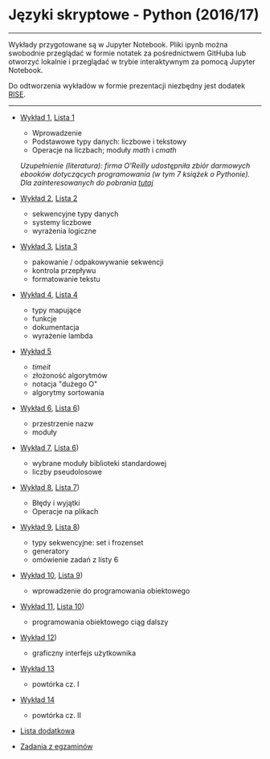 # Języki skryptowe - Python (2016/17)

---

Wykłady przygotowane są w Jupyter Notebook. Pliki ipynb można swobodnie przeglądać w formie notatek za pośrednictwem GitHuba lub otworzyć lokalnie i przeglądać w trybie interaktywnym za pomocą Jupyter Notebook.

Do odtworzenia wykładów w formie prezentacji niezbędny jest dodatek [RISE](https://github.com/damianavila/RISE).

---

*  [Wykład 1](wyklady/js-python_w01.ipynb), [Lista 1](listy/js-python_l01.md)

    * Wprowadzenie
    * Podstawowe typy danych: liczbowe i tekstowy
    * Operacje na liczbach; moduły *math* i *cmath*

    *Uzupełnienie (literatura): firma O'Reilly udostępniła zbiór darmowych ebooków
    dotyczących programowania (w tym 7 książek o Pythonie). Dla zainteresowanych do pobrania [tutaj](http://www.oreilly.com/programming/free/)*

* [Wykład 2](wyklady/js-python_w02.ipynb), [Lista 2](listy/js-python_l02.md)

    * sekwencyjne typy danych
    * systemy liczbowe
    * wyrażenia logiczne

* [Wykład 3](wyklady/js-python_w03.ipynb),  [Lista 3](listy/js-python_l03.md)

    * pakowanie / odpakowywanie sekwencji
    * kontrola przepływu
    * formatowanie tekstu

* [Wykład 4](wyklady/js-python_w04.ipynb), [Lista 4](listy/js-python_l04.md)

    * typy mapujące
    * funkcje
    * dokumentacja
    * wyrażenie lambda

*  [Wykład 5](wyklady/js-python_w05.ipynb)

    * *timeit*
    * złożoność algorytmów
    * notacja "dużego O"
    * algorytmy sortowania

* [Wykład 6](wyklady/js-python_w06.ipynb),  [Lista 6](listy/js-python_l05.md))

    * przestrzenie nazw
    * moduły

*  [Wykład 7](wyklady/js-python_w07.ipynb), [Lista 6](listy/js-python_l06.md))

    * wybrane moduły biblioteki standardowej
    * liczby pseudolosowe

* [Wykład 8](wyklady/js-python_w08.ipynb), [Lista 7](listy/js-python_l07.md))

    * Błędy i wyjątki
    * Operacje na plikach

* [Wykład 9](wyklady/js-python_w09.ipynb),  [Lista 8](listy/js-python_l08.md))

    * typy sekwencyjne: set i frozenset
    * generatory
    * omówienie zadań z listy 6

*  [Wykład 10](wyklady/js-python_w10.ipynb), [Lista 9](listy/js-python_l09.md))

    * wprowadzenie do programowania obiektowego

* [Wykład 11](wyklady/js-python_w11.ipynb), [Lista 10](listy/js-python_l10.md))

    * programowania obiektowego ciąg dalszy

* [Wykład 12](wyklady/js-python_w12.ipynb))

    * graficzny interfejs użytkownika

* [Wykład 13](http://tomaszgolan.github.io/reveal_talks/html/js-python_w13.html)
    * powtórka cz. I

* [Wykład 14](http://tomaszgolan.github.io/reveal_talks/html/js-python_w14.html)
    * powtórka cz. II

* [Lista dodatkowa](listy/js-python_l11.md)

* [Zadania z egzaminów](egzaminy)
